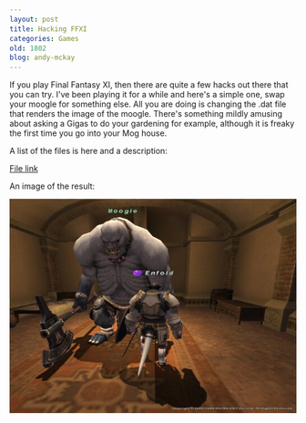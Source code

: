 ```yaml
---
layout: post
title: Hacking FFXI
categories: Games
old: 1802
blog: andy-mckay
---
```

If you play Final Fantasy XI, then there are quite a few hacks out there that you can try. I've been playing it for a while and here's a simple one, swap your moogle for something else. All you are doing is changing the .dat file that renders the image of the moogle. There's something mildly amusing about asking a Gigas to do your gardening for example, although it is freaky the first time you go into your Mog house.

A list of the files is here and a description:

<a href="http://forums.nightly.net/lofiversion/index.php/t38348.html">File link</a>

An image of the result:

<img src="/files/gigas.jpg" alt="Gigas moogle replacement" />